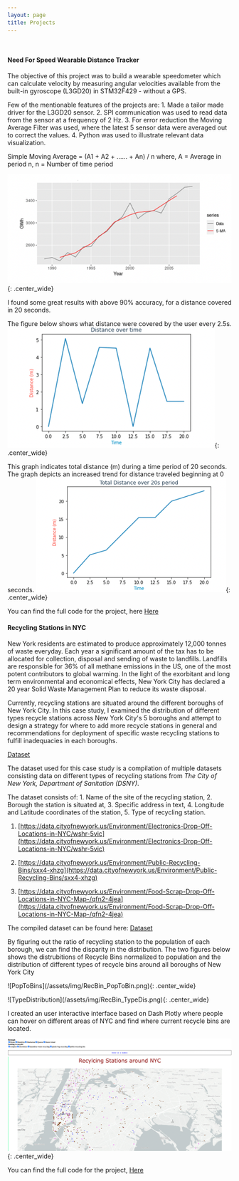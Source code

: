 ```yaml
---
layout: page
title: Projects
---
```


<br/>

#### Need For Speed Wearable Distance Tracker

<p> The objective of this project was to build a wearable speedometer which can calculate velocity by measuring angular velocities available
from the built-in gyroscope (L3GD20) in STM32F429 - without a GPS.</p>

Few of the mentionable features of the projects are: 1. Made a tailor made driver for the L3GD20 sensor. 2. SPI communication was used to read data from the sensor at a frequency of 2 Hz. 
3. For error reduction the Moving Average Filter was used, where the latest 5 sensor data were averaged out to correct the values.
4. Python was used to illustrate relevant data visualization.


Simple Moving Average = (A1 + A2 + …… + An) / n
where, A = Average in period n, n  = Number of time period

![Moving_Average](/assets/img/MovingAv.png){: .center_wide}

I found some great results with above 90% accuracy, for a distance covered in 20 seconds.

The figure below shows what distance were covered by the user every 2.5s.
![Step_Distance](/assets/img/RTES_StepDist.png){: .center_wide}

This graph indicates total distance (m) during a time period of 20 seconds. The graph depicts an increased trend for distance traveled beginning at 0 seconds.
![Final_Distance](/assets/img/RTES_20s.png){: .center_wide}

You can find the full code for the project, here [Here](https://github.com/srsyed2/RealTimeEmbeddedSystems)


#### Recycling Stations in NYC

<p>New York residents are estimated to produce approximately 12,000 tonnes of waste everyday. Each year a significant amount of the tax has to be allocated for collection, disposal and sending of waste to landfills. Landfills are responsible for 36% of all methane emissions in the US, one of the most potent contributors to global warming. In the light of the exorbitant and long term environmental and economical effects, New York City has declared a 20 year Solid Waste Management Plan to reduce its waste disposal.</p>

<p>Currently, recycling stations are situated around the different boroughs of New York City. In this case study, I examined the distribution of different types recycle stations across New York City's 5 boroughs and attempt to design a strategy for where to add more recycle stations in general and recommendations for deployment of specific waste recycling stations to fulfill inadequacies in each boroughs.</p>

<u>Dataset</u>

The dataset used for this case study is a compilation of multiple datasets consisting data on different types of recycling stations from *The City of New York, Department of Sanitation (DSNY)*.

The dataset consists of: 1. Name of the site of the recycling station, 2. Borough the station is situated at, 3. Specific address in text, 4. Longitude and Latitude coordinates of the station,    5. Type of recycling station.

1. [https://data.cityofnewyork.us/Environment/Electronics-Drop-Off-Locations-in-NYC/wshr-5vic](https://data.cityofnewyork.us/Environment/Electronics-Drop-Off-Locations-in-NYC/wshr-5vic)

2. [https://data.cityofnewyork.us/Environment/Public-Recycling-Bins/sxx4-xhzg](https://data.cityofnewyork.us/Environment/Public-Recycling-Bins/sxx4-xhzg)

3. [https://data.cityofnewyork.us/Environment/Food-Scrap-Drop-Off-Locations-in-NYC-Map-/qfn2-4jea](https://data.cityofnewyork.us/Environment/Food-Scrap-Drop-Off-Locations-in-NYC-Map-/qfn2-4jea)

The compiled dataset can be found here: [Dataset](shorturl.at/xyJMQ)

<p> By figuring out the ratio of recycling station to the population of each borough, we can find the disparity in the distribution. The two figures below shows the distrubitions of Recycle Bins normalized to population and the distribution of different types of recycle bins around all boroughs of New York City </p>

<p>![PopToBins](/assets/img/RecBin_PopToBin.png){: .center_wide} </p>
![TypeDistribution](/assets/img/RecBin_TypeDis.png){: .center_wide}

I created an user interactive interface based on Dash Plotly where people can hover on different areas of NYC and find where current recycle bins are located.

![PopToBins](/assets/img/RecBin_Disp.png){: .center_wide} 

You can find the full code for the project, [Here](https://github.com/srsyed2/RecycleStationsNYC/blob/main/Final_Project_SyedSalmanN13866121.ipynb)




<!-- .png
![Drag System](../img/drag_system.png){: .center : width="80%" !important}
![Apogee Prediction](../img/apogee.png){: .center : width="40%"}
 -->



